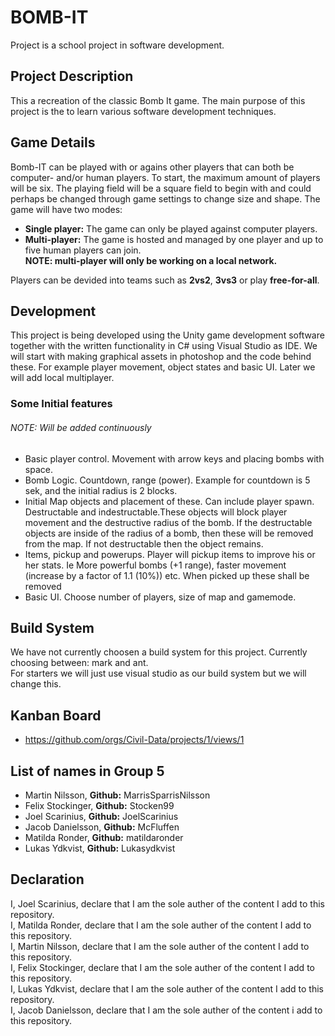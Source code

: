 # BOMB-IT
Project is a school project in software development.

## Project Description
 This a recreation of the classic Bomb It game. The main purpose of this project is the to learn various software development techniques.

## Game Details
Bomb-IT can be played with or agains other players that can both be computer- and/or human players. To start, the maximum amount of players will be six. The playing field will be a square field to begin with and could perhaps be changed through game settings to change size and shape. The game will have two modes:
* **Single player:** The game can only be played against computer players.
* **Multi-player:** The game is hosted and managed by one player and up to five human players can join.  
**NOTE: multi-player will only be working on a local network.**

Players can be devided into teams such as **2vs2**, **3vs3** or play **free-for-all**.

## Development
This project is being developed using the Unity game development software together with the written functionality in C# using Visual Studio as IDE.
We will start with making graphical assets in photoshop and the code behind these. For example player movement, object states and basic UI. Later we will add local multiplayer.

### Some Initial features
###### NOTE: Will be added continuously
* Basic player control. Movement with arrow keys and placing bombs with space.
* Bomb Logic. Countdown, range (power). Example for countdown is 5 sek, and the initial radius is 2 blocks.
* Initial Map objects and placement of these. Can include player spawn. Destructable and indestructable.These objects will block player movement and the destructive radius of the bomb. If the destructable objects are inside of the radius of a bomb, then these will be removed from the map. If not destructable then the object remains. 
* Items, pickup and powerups. Player will pickup items to improve his or her stats. Ie More powerful bombs (+1 range), faster movement (increase by a factor of 1.1 (10%)) etc. When picked up these shall be removed
* Basic UI. Choose number of players, size of map and gamemode.

## Build System
We have not currently choosen a build system for this project. Currently choosing between: mark and ant.   
For starters we will just use visual studio as our build system but we will change this.

## Kanban Board
* https://github.com/orgs/Civil-Data/projects/1/views/1

## List of names in Group 5
* Martin Nilsson, **Github:** MarrisSparrisNilsson
* Felix Stockinger, **Github:** Stocken99
* Joel Scarinius, **Github:** JoelScarinius
* Jacob Danielsson, **Github:** McFluffen
* Matilda Ronder, **Github:** matildaronder
* Lukas Ydkvist, **Github:** Lukasydkvist

## Declaration
I, Joel Scarinius, declare that I am the sole auther of the content I add to this repository.  
I, Matilda Ronder, declare that I am the sole auther of the content I add to this repository.  
I, Martin Nilsson, declare that I am the sole auther of the content I add to this repository.  
I, Felix Stockinger, declare that I am the sole auther of the content I add to this repository.  
I, Lukas Ydkvist, declare that I am the sole auther of the content I add to this repository.  
I, Jacob Danielsson, declare that I am the sole auther of the content i add to this repository. 
